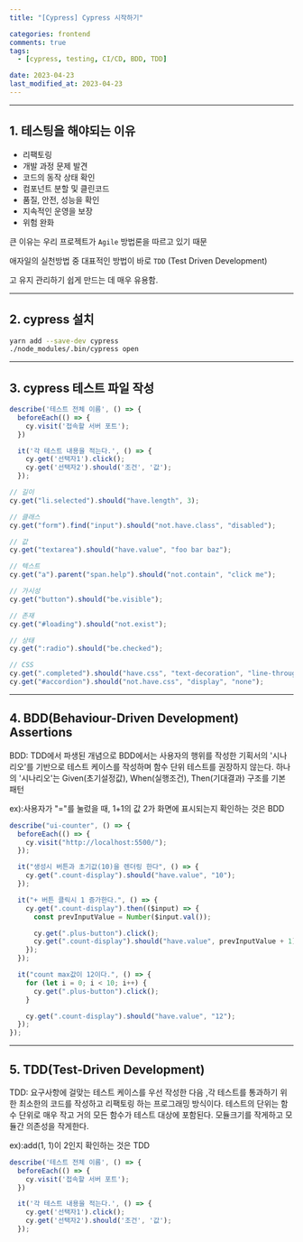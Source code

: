 ```yaml
---
title: "[Cypress] Cypress 시작하기"

categories: frontend
comments: true
tags:
  - [cypress, testing, CI/CD, BDD, TDD]

date: 2023-04-23
last_modified_at: 2023-04-23
---
```


---

## 1. **테스팅을 해야되는 이유**

- 리팩토링
- 개발 과정 문제 발견
- 코드의 동작 상태 확인
- 컴포넌트 분할 및 클린코드
- 품질, 안전, 성능을 확인
- 지속적인 운영을 보장
- 위험 완화

큰 이유는 우리 프로젝트가 `Agile` 방법론을 따르고 있기 때문

애자일의 실천방법 중 대표적인 방법이 바로 `TDD` (Test Driven Development)

고 유지 관리하기 쉽게 만드는 데 매우 유용함.

---

## 2. c**ypress 설치**

```bash
yarn add --save-dev cypress
./node_modules/.bin/cypress open
```

---

## 3. c**ypress 테스트 파일 작성**

```jsx
describe('테스트 전체 이름', () => {
  beforeEach(() => {
    cy.visit('접속할 서버 포트');
  })

  it('각 테스트 내용을 적는다.', () => {
    cy.get('선택자1').click();
    cy.get('선택자2').should('조건', '값');
  });
```

```jsx
// 길이
cy.get("li.selected").should("have.length", 3);

// 클래스
cy.get("form").find("input").should("not.have.class", "disabled");

// 값
cy.get("textarea").should("have.value", "foo bar baz");

// 텍스트
cy.get("a").parent("span.help").should("not.contain", "click me");

// 가시성
cy.get("button").should("be.visible");

// 존재
cy.get("#loading").should("not.exist");

// 상태
cy.get(":radio").should("be.checked");

// CSS
cy.get(".completed").should("have.css", "text-decoration", "line-through");
cy.get("#accordion").should("not.have.css", "display", "none");
```

---

## 4. **BDD(Behaviour-Driven Development) Assertions**

BDD: TDD에서 파생된 개념으로 BDD에서는 사용자의 행위를 작성한 기획서의 '시나리오'를 기반으로 테스트 케이스를 작성하며 함수 단위 테스트를 권장하지 않는다. 하나의 '시나리오'는 Given(초기설정값), When(실행조건), Then(기대결과) 구조를 기본 패턴

ex):사용자가 "="를 눌렀을 때, 1+1의 값 2가 화면에 표시되는지 확인하는 것은 BDD

```jsx
describe("ui-counter", () => {
  beforeEach(() => {
    cy.visit("http://localhost:5500/");
  });

  it("생성시 버튼과 초기값(10)을 렌더링 한다", () => {
    cy.get(".count-display").should("have.value", "10");
  });

  it("+ 버튼 클릭시 1 증가한다.", () => {
    cy.get(".count-display").then(($input) => {
      const prevInputValue = Number($input.val());

      cy.get(".plus-button").click();
      cy.get(".count-display").should("have.value", prevInputValue + 1);
    });
  });

  it("count max값이 12이다.", () => {
    for (let i = 0; i < 10; i++) {
      cy.get(".plus-button").click();
    }

    cy.get(".count-display").should("have.value", "12");
  });
});
```

---

## 5. **TDD(Test-Driven Development)**

TDD: 요구사항에 걸맞는 테스트 케이스를 우선 작성한 다음 ,각 테스트를 통과하기 위한 최소한의 코드를 작성하고 리팩토링 하는 프로그래밍 방식이다. 테스트의 단위는 함수 단위로 매우 작고 거의 모든 함수가 테스트 대상에 포함된다. 모듈크기를 작게하고 모듈간 의존성을 작게한다.

ex):add(1, 1)이 2인지 확인하는 것은 TDD

```jsx
describe('테스트 전체 이름', () => {
  beforeEach(() => {
    cy.visit('접속할 서버 포트');
  })

  it('각 테스트 내용을 적는다.', () => {
    cy.get('선택자1').click();
    cy.get('선택자2').should('조건', '값');
  });
```

